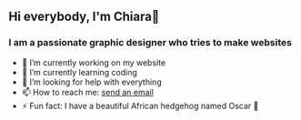 ## Hi everybody, I'm Chiara👋

### I am a passionate graphic designer who tries to make websites 

<!--
**ChiaraBrambilla/chiarabrambilla** is a ✨ _special_ ✨ repository because its `README.md` (this file) appears on your GitHub profile.

Here are some ideas to get you started: -->

- 🔭 I’m currently working on my website
- 🌱 I’m currently learning coding
- 🤔 I’m looking for help with everything
- 📫 How to reach me: [send an email](mailto:info@chiarabrambilla.it)
- ⚡ Fun fact: I have a beautiful African hedgehog named Oscar :hedgehog:

